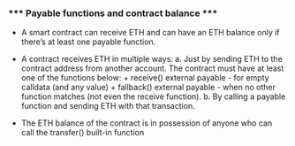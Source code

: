 ###     *** Payable functions and contract balance ***

- A smart contract can receive ETH and can have an ETH balance only if there’s at least one payable function.

- A contract receives ETH in multiple ways:
    a. Just by sending ETH to the contract address from another account.
        The contract must have at least one of the functions below:
            + receive() external payable - for empty calldata (and any value)
            + fallback() external payable - when no other function matches (not even the receive function).
    b. By calling a payable function and sending ETH with that transaction.

- The ETH balance of the contract is in possession of anyone who can call the transfer() built-in function